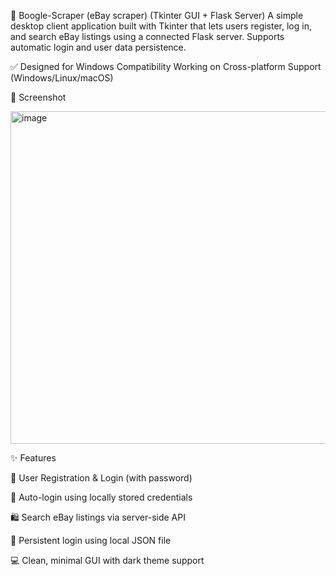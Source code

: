  🛒 Boogle-Scraper (eBay scraper) (Tkinter GUI + Flask Server)
A simple desktop client application built with Tkinter that lets users register, log in, and search eBay listings using a connected Flask server. Supports automatic login and user data persistence.

✅ Designed for Windows Compatibility
Working on Cross-platform Support (Windows/Linux/macOS)

📸 Screenshot


<img width="595" height="532" alt="image" src="https://github.com/user-attachments/assets/61ee1a5c-f0d0-4aa6-bebf-00751bb09b83" />


✨ Features

🔐 User Registration & Login (with password)

🔁 Auto-login using locally stored credentials

🛍️ Search eBay listings via server-side API

💾 Persistent login using local JSON file

💻 Clean, minimal GUI with dark theme support

